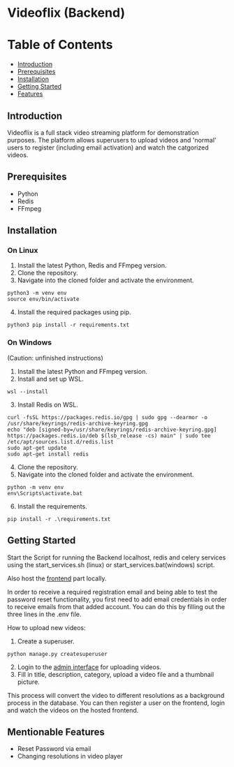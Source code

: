 # Videoflix (Backend)

Table of Contents
=================

* [Introduction](#introduction)
* [Prerequisites](#prerequisites)
* [Installation](#installation)
* [Getting Started](#getting-started)
* [Features](#features)

## Introduction

Videoflix is a full stack video streaming platform for demonstration purposes. The platform allows superusers to upload videos and 'normal' users to register (including email activation) and watch the catgorized videos.

## Prerequisites

* Python
* Redis
* FFmpeg

## Installation

### On Linux

1. Install the latest Python, Redis and FFmpeg version.
2. Clone the repository.
3. Navigate into the cloned folder and activate the environment.
```
python3 -m venv env
source env/bin/activate
```
4. Install the required packages using pip.
```
python3 pip install -r requirements.txt
```

### On Windows

(Caution: unfinished instructions)

1. Install the latest Python and FFmpeg version.
2. Install and set up WSL.
```
wsl --install
```
3. Install Redis on WSL.
```
curl -fsSL https://packages.redis.io/gpg | sudo gpg --dearmor -o /usr/share/keyrings/redis-archive-keyring.gpg
echo "deb [signed-by=/usr/share/keyrings/redis-archive-keyring.gpg] https://packages.redis.io/deb $(lsb_release -cs) main" | sudo tee /etc/apt/sources.list.d/redis.list
sudo apt-get update
sudo apt-get install redis
```
4. Clone the repository.
5. Navigate into the cloned folder and activate the environment.
```
python -m venv env
env\Scripts\activate.bat
```
6. Install the requirements.
```
pip install -r .\requirements.txt

```

## Getting Started

Start the Script for running the Backend localhost, redis and celery services using the start_services.sh (linux) or start_services.bat(windows) script.

Also host the [frontend](https://github.com/Pe3et/Videoflix_frontend) part locally. 

In order to receive a required registration email and being able to test the password reset functionality, you first need to add email credentials in order to receive emails from that added account.
You can do this by filling out the three lines in the .env file.

How to upload new videos:

1. Create a superuser.
```
python manage.py createsuperuser
```
2. Login to the [admin interface](http://127.0.0.1:8000/videoflix/admin/video_app/video/) for uploading videos.
3. Fill in title, description, category, upload a video file and a thumbnail picture.

This process will convert the video to different resolutions as a background process in the database.
You can then register a user on the frontend, login and watch the videos on the hosted frontend.

## Mentionable Features

* Reset Password via email
* Changing resolutions in video player 